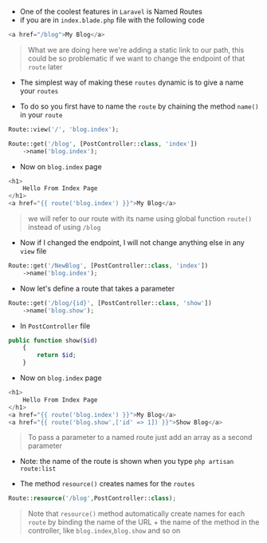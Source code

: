 - One of the coolest features in `Laravel` is Named Routes
- if you are in `index.blade.php` file with the following code

````php
<a href="/blog">My Blog</a>
````

> What we are doing here we're adding a static link to our path, this could be
> so problematic if we want to change the endpoint of that `route` later

- The simplest way of making these `routes` dynamic is to
  give a name your `routes`

- To do so you first have to name the `route` by chaining the method
  `name()` in your `route`

````php
Route::view('/', 'blog.index');

Route::get('/blog', [PostController::class, 'index'])
    ->name('blog.index');
````

- Now on `blog.index` page

````php
<h1>
    Hello From Index Page
</h1>
<a href="{{ route('blog.index') }}">My Blog</a>
````

> we will refer to our route with its name using global function `route()` instead of using `/blog`

- Now if I changed the endpoint, I will not change anything else in any `view` file

````php
Route::get('/NewBlog', [PostController::class, 'index'])
    ->name('blog.index');
````

- Now let's define a route that takes a parameter

````php
Route::get('/blog/{id}', [PostController::class, 'show'])
    ->name('blog.show');
````

- In `PostController` file

````php
public function show($id)
    {
        return $id;
    }
````

- Now on `blog.index` page

````php
<h1>
    Hello From Index Page
</h1>
<a href="{{ route('blog.index') }}">My Blog</a>
<a href="{{ route('blog.show',['id' => 1]) }}">Show Blog</a>
````

> To pass a parameter to a named route just add an array as a second parameter

- Note: the name of the route is shown when you type `php artisan route:list`


- The method `resource()` creates names for the `routes`

````php
Route::resource('/blog',PostController::class);
````

> Note that `resource()` method automatically create names for each `route`
> by binding the name of the URL + the name of the method in the controller, like `blog.index`,`blog.show` and so on